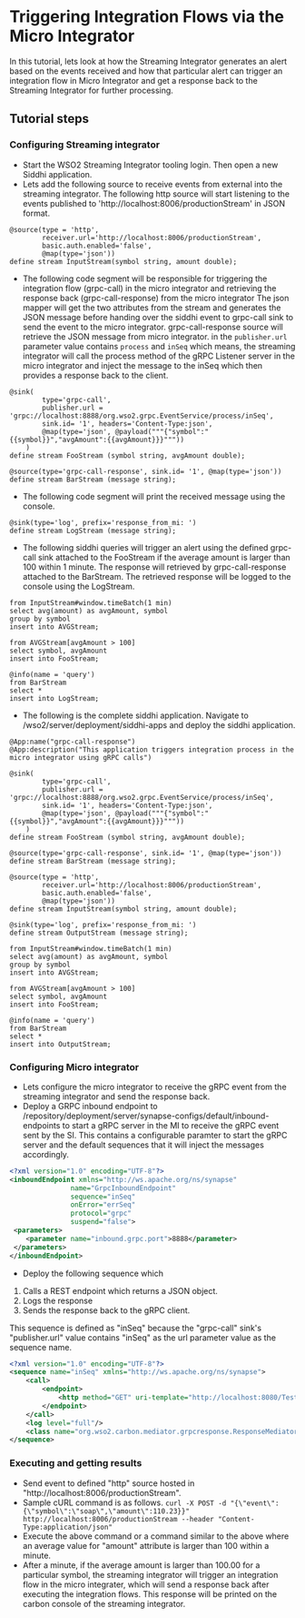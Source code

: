 # Triggering Integration Flows via the Micro Integrator

In this tutorial, lets look at how the Streaming Integrator generates an alert based on the events received and how that particular alert can trigger an integration flow in Micro Integrator and get a response back to the Streaming Integrator for further processing.

## Tutorial steps

### Configuring Streaming integrator

* Start the WSO2 Streaming Integrator tooling login. Then open a new Siddhi application.
* Lets add the following source to receive events from external into the streaming integrator. The following http source will start listening to the events published to 'http://localhost:8006/productionStream' in JSON format.
```siddhi
@source(type = 'http',
        receiver.url='http://localhost:8006/productionStream',
        basic.auth.enabled='false',
        @map(type='json'))
define stream InputStream(symbol string, amount double);
```
* The following code segment will be responsible for triggering the integration flow (grpc-call) in the micro integrator and retrieving the response back (grpc-call-response) from the micro integrator
The json mapper will get the two attributes from the stream and generates the JSON message before handing over the siddhi event to grpc-call sink to send the event to the micro integrator.
grpc-call-response source will retrieve the JSON message from micro integrator.
in the `publisher.url` parameter value contains `process` and `inSeq` which means, the streaming integrator will call the process method of the gRPC Listener server in the micro integrator and inject the message to the inSeq which then provides a response back to the client.
```siddhi
@sink(
        type='grpc-call',
        publisher.url = 'grpc://localhost:8888/org.wso2.grpc.EventService/process/inSeq',
        sink.id= '1', headers='Content-Type:json',
        @map(type='json', @payload("""{"symbol":"{{symbol}}","avgAmount":{{avgAmount}}}"""))
    )
define stream FooStream (symbol string, avgAmount double);

@source(type='grpc-call-response', sink.id= '1', @map(type='json'))
define stream BarStream (message string);
```
* The following code segment will print the received message using the console.
```siddhi
@sink(type='log', prefix='response_from_mi: ')
define stream LogStream (message string);
```
* The following siddhi queries will trigger an alert using the defined grpc-call sink attached to the FooStream if the average amount is larger than 100 within 1 minute. The response will retrieved by grpc-call-response attached to the BarStream.
The retrieved response will be logged to the console using the LogStream.
```siddhi
from InputStream#window.timeBatch(1 min)
select avg(amount) as avgAmount, symbol
group by symbol
insert into AVGStream;

from AVGStream[avgAmount > 100]
select symbol, avgAmount
insert into FooStream;

@info(name = 'query')
from BarStream
select *
insert into LogStream;
```
* The following is the complete siddhi application. Navigate to <SIHome>/wso2/server/deployment/siddhi-apps and deploy the siddhi application.
```siddhi
@App:name("grpc-call-response")
@App:description("This application triggers integration process in the micro integrator using gRPC calls")

@sink(
        type='grpc-call',
        publisher.url = 'grpc://localhost:8888/org.wso2.grpc.EventService/process/inSeq',
        sink.id= '1', headers='Content-Type:json',
        @map(type='json', @payload("""{"symbol":"{{symbol}}","avgAmount":{{avgAmount}}}"""))
    )
define stream FooStream (symbol string, avgAmount double);

@source(type='grpc-call-response', sink.id= '1', @map(type='json'))
define stream BarStream (message string);

@source(type = 'http',
        receiver.url='http://localhost:8006/productionStream',
        basic.auth.enabled='false',
        @map(type='json'))
define stream InputStream(symbol string, amount double);

@sink(type='log', prefix='response_from_mi: ')
define stream OutputStream (message string);

from InputStream#window.timeBatch(1 min)
select avg(amount) as avgAmount, symbol
group by symbol
insert into AVGStream;

from AVGStream[avgAmount > 100]
select symbol, avgAmount
insert into FooStream;

@info(name = 'query')
from BarStream
select *
insert into OutputStream;
```

### Configuring Micro integrator

* Lets configure the micro integrator to receive the gRPC event from the streaming integrator and send the response back.
* Deploy a GRPC inbound endpoint to <MicroIntegratorHome>/repository/deployment/server/synapse-configs/default/inbound-endpoints to start a gRPC server in the MI to receive the gRPC event sent by the SI.
This contains a configurable paramter to start the gRPC server and the default sequences that it will inject the messages accordingly.
```xml
<?xml version="1.0" encoding="UTF-8"?>
<inboundEndpoint xmlns="http://ws.apache.org/ns/synapse"
               name="GrpcInboundEndpoint"
               sequence="inSeq"
               onError="errSeq"
               protocol="grpc"
               suspend="false">
 <parameters>
    <parameter name="inbound.grpc.port">8888</parameter>
 </parameters>
</inboundEndpoint>
```
* Deploy the following sequence which
1. Calls a REST endpoint which returns a JSON object.
1. Logs the response
1. Sends the response back to the gRPC client.

This sequence is defined as "inSeq" because the "grpc-call" sink's "publisher.url" value contains "inSeq" as the url parameter value as the sequence name.
```xml
<?xml version="1.0" encoding="UTF-8"?>
<sequence name="inSeq" xmlns="http://ws.apache.org/ns/synapse">
    <call>
        <endpoint>
            <http method="GET" uri-template="http://localhost:8080/TestService/rest/symbol/info"/>
        </endpoint>
    </call>
    <log level="full"/>
    <class name="org.wso2.carbon.mediator.grpcresponse.ResponseMediator"/>
</sequence>
```

### Executing and getting results

* Send event to defined "http" source hosted in "http://localhost:8006/productionStream".
* Sample cURL command is as follows.
`curl -X POST -d "{\"event\":{\"symbol\":\"soap\",\"amount\":110.23}}" http://localhost:8006/productionStream --header "Content-Type:application/json"`
* Execute the above command or a command similar to the above where an average value for "amount" attribute is larger than 100 within a minute.
* After a minute, if the average amount is larger than 100.00 for a particular symbol, the streaming integrator will trigger an integration flow in the micro integrater, which will send a response back after executing the integration flows. This response will be printed on the carbon console of the streaming integrator.

